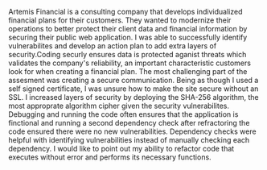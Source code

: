 Artemis Financial is a consulting company that develops individualized financial plans for their customers. They wanted to modernize their operations to better protect their client data and financial information by securing their public web application.
I was able to successfully identify vulnerabilites and develop an action plan to add extra layers of security.Coding securly ensures data is protected aganist threats which validates the company's reliability, an important characteristic customers look for when creating a financial plan.
The most challenging part of the assesment was creating a secure communication. Being as though I used a self signed certificate, I was unsure how to make the site secure without an SSL.
I increased layers of security by deploying the SHA-256 algorithm, the most approprate algorithm cipher given the security vulnerabilites.
Debugging and running the code often ensures that the application is finctional and running a second dependency check after refractoring the code ensured there were no new vulnerabilities.
Dependency checks were helpful with identifying vulnerabilities instead of manually checking each dependency.
I would like to point out my ability to refactor code that executes without error and performs its necessary functions. 
